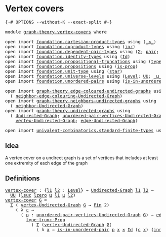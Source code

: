 # Vertex covers

<pre class="Agda"><a id="26" class="Symbol">{-#</a> <a id="30" class="Keyword">OPTIONS</a> <a id="38" class="Pragma">--without-K</a> <a id="50" class="Pragma">--exact-split</a> <a id="64" class="Symbol">#-}</a>

<a id="69" class="Keyword">module</a> <a id="76" href="graph-theory.vertex-covers.html" class="Module">graph-theory.vertex-covers</a> <a id="103" class="Keyword">where</a>

<a id="110" class="Keyword">open</a> <a id="115" class="Keyword">import</a> <a id="122" href="foundation.cartesian-product-types.html" class="Module">foundation.cartesian-product-types</a> <a id="157" class="Keyword">using</a> <a id="163" class="Symbol">(</a><a id="164" href="foundation-core.cartesian-product-types.html#590" class="Function Operator">_×_</a><a id="167" class="Symbol">)</a>
<a id="169" class="Keyword">open</a> <a id="174" class="Keyword">import</a> <a id="181" href="foundation.coproduct-types.html" class="Module">foundation.coproduct-types</a> <a id="208" class="Keyword">using</a> <a id="214" class="Symbol">(</a><a id="215" href="foundation.coproduct-types.html#1268" class="InductiveConstructor">inr</a><a id="218" class="Symbol">)</a>
<a id="220" class="Keyword">open</a> <a id="225" class="Keyword">import</a> <a id="232" href="foundation.dependent-pair-types.html" class="Module">foundation.dependent-pair-types</a> <a id="264" class="Keyword">using</a> <a id="270" class="Symbol">(</a><a id="271" href="foundation-core.dependent-pair-types.html#515" class="Record">Σ</a><a id="272" class="Symbol">;</a> <a id="274" href="foundation-core.dependent-pair-types.html#588" class="InductiveConstructor">pair</a><a id="278" class="Symbol">;</a> <a id="280" href="foundation-core.dependent-pair-types.html#605" class="Field">pr1</a><a id="283" class="Symbol">;</a> <a id="285" href="foundation-core.dependent-pair-types.html#617" class="Field">pr2</a><a id="288" class="Symbol">)</a>
<a id="290" class="Keyword">open</a> <a id="295" class="Keyword">import</a> <a id="302" href="foundation.identity-types.html" class="Module">foundation.identity-types</a> <a id="328" class="Keyword">using</a> <a id="334" class="Symbol">(</a><a id="335" href="foundation-core.identity-types.html#1767" class="Datatype">Id</a><a id="337" class="Symbol">)</a>
<a id="339" class="Keyword">open</a> <a id="344" class="Keyword">import</a> <a id="351" href="foundation.propositional-truncations.html" class="Module">foundation.propositional-truncations</a> <a id="388" class="Keyword">using</a> <a id="394" class="Symbol">(</a><a id="395" href="foundation.propositional-truncations.html#2209" class="Function">type-trunc-Prop</a><a id="410" class="Symbol">)</a>
<a id="412" class="Keyword">open</a> <a id="417" class="Keyword">import</a> <a id="424" href="foundation.propositions.html" class="Module">foundation.propositions</a> <a id="448" class="Keyword">using</a> <a id="454" class="Symbol">(</a><a id="455" href="foundation-core.propositions.html#1309" class="Function">is-prop</a><a id="462" class="Symbol">)</a>
<a id="464" class="Keyword">open</a> <a id="469" class="Keyword">import</a> <a id="476" href="foundation.unit-type.html" class="Module">foundation.unit-type</a> <a id="497" class="Keyword">using</a> <a id="503" class="Symbol">(</a><a id="504" href="foundation.unit-type.html#1108" class="InductiveConstructor">star</a><a id="508" class="Symbol">)</a>
<a id="510" class="Keyword">open</a> <a id="515" class="Keyword">import</a> <a id="522" href="foundation.universe-levels.html" class="Module">foundation.universe-levels</a> <a id="549" class="Keyword">using</a> <a id="555" class="Symbol">(</a><a id="556" href="Agda.Primitive.html#597" class="Postulate">Level</a><a id="561" class="Symbol">;</a> <a id="563" href="foundation-core.universe-levels.html#235" class="Primitive">UU</a><a id="565" class="Symbol">;</a> <a id="567" href="Agda.Primitive.html#810" class="Primitive Operator">_⊔_</a><a id="570" class="Symbol">;</a> <a id="572" href="Agda.Primitive.html#780" class="Primitive">lsuc</a><a id="576" class="Symbol">;</a> <a id="578" href="Agda.Primitive.html#764" class="Primitive">lzero</a><a id="583" class="Symbol">)</a>
<a id="585" class="Keyword">open</a> <a id="590" class="Keyword">import</a> <a id="597" href="foundation.unordered-pairs.html" class="Module">foundation.unordered-pairs</a> <a id="624" class="Keyword">using</a> <a id="630" class="Symbol">(</a><a id="631" href="foundation.unordered-pairs.html#3912" class="Function">is-in-unordered-pair</a><a id="651" class="Symbol">)</a>

<a id="654" class="Keyword">open</a> <a id="659" class="Keyword">import</a> <a id="666" href="graph-theory.edge-coloured-undirected-graphs.html" class="Module">graph-theory.edge-coloured-undirected-graphs</a> <a id="711" class="Keyword">using</a>
  <a id="719" class="Symbol">(</a> <a id="721" href="graph-theory.edge-coloured-undirected-graphs.html#1128" class="Function">neighbor-edge-colouring-Undirected-Graph</a><a id="761" class="Symbol">)</a>
<a id="763" class="Keyword">open</a> <a id="768" class="Keyword">import</a> <a id="775" href="graph-theory.neighbors-undirected-graphs.html" class="Module">graph-theory.neighbors-undirected-graphs</a> <a id="816" class="Keyword">using</a>
  <a id="824" class="Symbol">(</a> <a id="826" href="graph-theory.neighbors-undirected-graphs.html#873" class="Function">neighbor-Undirected-Graph</a><a id="851" class="Symbol">)</a>
<a id="853" class="Keyword">open</a> <a id="858" class="Keyword">import</a> <a id="865" href="graph-theory.undirected-graphs.html" class="Module">graph-theory.undirected-graphs</a> <a id="896" class="Keyword">using</a>
  <a id="904" class="Symbol">(</a> <a id="906" href="graph-theory.undirected-graphs.html#1060" class="Function">Undirected-Graph</a><a id="922" class="Symbol">;</a> <a id="924" href="graph-theory.undirected-graphs.html#1325" class="Function">unordered-pair-vertices-Undirected-Graph</a><a id="964" class="Symbol">;</a>
    <a id="970" href="graph-theory.undirected-graphs.html#1256" class="Function">vertex-Undirected-Graph</a><a id="993" class="Symbol">;</a> <a id="995" href="graph-theory.undirected-graphs.html#1926" class="Function">edge-Undirected-Graph</a><a id="1016" class="Symbol">)</a>

<a id="1019" class="Keyword">open</a> <a id="1024" class="Keyword">import</a> <a id="1031" href="univalent-combinatorics.standard-finite-types.html" class="Module">univalent-combinatorics.standard-finite-types</a> <a id="1077" class="Keyword">using</a> <a id="1083" class="Symbol">(</a><a id="1084" href="univalent-combinatorics.standard-finite-types.html#2393" class="Function">Fin</a><a id="1087" class="Symbol">)</a>
</pre>
## Idea

A vertex cover on a undirect graph is a set of vertices that includes at least one extremity of each edge of the graph

## Definitions

<pre class="Agda"><a id="vertex-cover"></a><a id="1247" href="graph-theory.vertex-covers.html#1247" class="Function">vertex-cover</a> <a id="1260" class="Symbol">:</a> <a id="1262" class="Symbol">{</a><a id="1263" href="graph-theory.vertex-covers.html#1263" class="Bound">l1</a> <a id="1266" href="graph-theory.vertex-covers.html#1266" class="Bound">l2</a> <a id="1269" class="Symbol">:</a> <a id="1271" href="Agda.Primitive.html#597" class="Postulate">Level</a><a id="1276" class="Symbol">}</a> <a id="1278" class="Symbol">→</a> <a id="1280" href="graph-theory.undirected-graphs.html#1060" class="Function">Undirected-Graph</a> <a id="1297" href="graph-theory.vertex-covers.html#1263" class="Bound">l1</a> <a id="1300" href="graph-theory.vertex-covers.html#1266" class="Bound">l2</a> <a id="1303" class="Symbol">→</a>
  <a id="1307" href="foundation-core.universe-levels.html#235" class="Primitive">UU</a> <a id="1310" class="Symbol">(</a><a id="1311" href="Agda.Primitive.html#780" class="Primitive">lsuc</a> <a id="1316" href="Agda.Primitive.html#764" class="Primitive">lzero</a> <a id="1322" href="Agda.Primitive.html#810" class="Primitive Operator">⊔</a> <a id="1324" href="graph-theory.vertex-covers.html#1263" class="Bound">l1</a> <a id="1327" href="Agda.Primitive.html#810" class="Primitive Operator">⊔</a> <a id="1329" href="graph-theory.vertex-covers.html#1266" class="Bound">l2</a><a id="1331" class="Symbol">)</a>
<a id="1333" href="graph-theory.vertex-covers.html#1247" class="Function">vertex-cover</a> <a id="1346" href="graph-theory.vertex-covers.html#1346" class="Bound">G</a> <a id="1348" class="Symbol">=</a> 
  <a id="1353" href="foundation-core.dependent-pair-types.html#515" class="Record">Σ</a> <a id="1355" class="Symbol">(</a> <a id="1357" href="graph-theory.undirected-graphs.html#1256" class="Function">vertex-Undirected-Graph</a> <a id="1381" href="graph-theory.vertex-covers.html#1346" class="Bound">G</a> <a id="1383" class="Symbol">→</a> <a id="1385" href="univalent-combinatorics.standard-finite-types.html#2393" class="Function">Fin</a> <a id="1389" class="Number">2</a><a id="1390" class="Symbol">)</a>
    <a id="1396" class="Symbol">(</a> <a id="1398" class="Symbol">λ</a> <a id="1400" href="graph-theory.vertex-covers.html#1400" class="Bound">c</a> <a id="1402" class="Symbol">→</a>
      <a id="1410" class="Symbol">(</a> <a id="1412" href="graph-theory.vertex-covers.html#1412" class="Bound">p</a> <a id="1414" class="Symbol">:</a> <a id="1416" href="graph-theory.undirected-graphs.html#1325" class="Function">unordered-pair-vertices-Undirected-Graph</a> <a id="1457" href="graph-theory.vertex-covers.html#1346" class="Bound">G</a><a id="1458" class="Symbol">)</a> <a id="1460" class="Symbol">→</a> <a id="1462" href="graph-theory.undirected-graphs.html#1926" class="Function">edge-Undirected-Graph</a> <a id="1484" href="graph-theory.vertex-covers.html#1346" class="Bound">G</a> <a id="1486" href="graph-theory.vertex-covers.html#1412" class="Bound">p</a> <a id="1488" class="Symbol">→</a>
        <a id="1498" href="foundation.propositional-truncations.html#2209" class="Function">type-trunc-Prop</a>
          <a id="1524" class="Symbol">(</a> <a id="1526" href="foundation-core.dependent-pair-types.html#515" class="Record">Σ</a> <a id="1528" class="Symbol">(</a><a id="1529" href="graph-theory.undirected-graphs.html#1256" class="Function">vertex-Undirected-Graph</a> <a id="1553" href="graph-theory.vertex-covers.html#1346" class="Bound">G</a><a id="1554" class="Symbol">)</a>
            <a id="1568" class="Symbol">(</a> <a id="1570" class="Symbol">λ</a> <a id="1572" href="graph-theory.vertex-covers.html#1572" class="Bound">x</a> <a id="1574" class="Symbol">→</a> <a id="1576" href="foundation.unordered-pairs.html#3912" class="Function">is-in-unordered-pair</a> <a id="1597" href="graph-theory.vertex-covers.html#1412" class="Bound">p</a> <a id="1599" href="graph-theory.vertex-covers.html#1572" class="Bound">x</a> <a id="1601" href="foundation-core.cartesian-product-types.html#590" class="Function Operator">×</a> <a id="1603" href="foundation-core.identity-types.html#1767" class="Datatype">Id</a> <a id="1606" class="Symbol">(</a><a id="1607" href="graph-theory.vertex-covers.html#1400" class="Bound">c</a> <a id="1609" href="graph-theory.vertex-covers.html#1572" class="Bound">x</a><a id="1610" class="Symbol">)</a> <a id="1612" class="Symbol">(</a><a id="1613" href="foundation.coproduct-types.html#1268" class="InductiveConstructor">inr</a> <a id="1617" href="foundation.unit-type.html#1108" class="InductiveConstructor">star</a><a id="1621" class="Symbol">))))</a>
</pre>